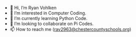 - 👋 Hi, I’m Ryan Vohlken
- 👀 I’m interested in Computer Coding.
- 🌱 I’m currently learning Python Code.
- 💞️ I’m looking to collaborate on Pi Codes.
- 📫 How to reach me (<rav2963@chestercountyschools.org>)

<!---
RyanVohlken/RyanVohlken is a ✨ special ✨ repository because its `README.md` (this file) appears on your GitHub profile.
You can click the Preview link to take a look at your changes.
--->
